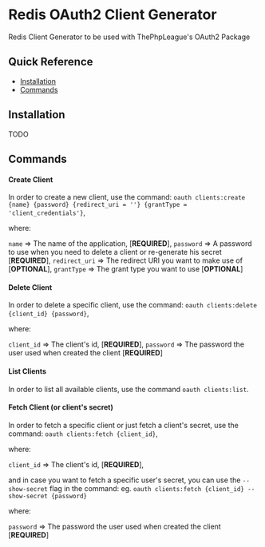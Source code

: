 # Redis OAuth2 Client Generator

Redis Client Generator to be used with ThePhpLeague's OAuth2 Package

## Quick Reference

 - [Installation](#installation)
 - [Commands](#commands)

## Installation

TODO

## Commands

#### Create Client

In order to create a new client, use the command:
`oauth clients:create {name} {password} {redirect_uri = ''} {grantType = 'client_credentials'}`,

where:

`name` => The name of the application, [**REQUIRED**],
`password` => A password to use when you need to delete a client or re-generate his secret [**REQUIRED**],
`redirect_uri` => The redirect URI you want to make use of [**OPTIONAL**],
`grantType` => The grant type you want to use [**OPTIONAL**]

#### Delete Client

In order to delete a specific client, use the command:
`oauth clients:delete {client_id} {password}`,

where:

`client_id` => The client's id, [**REQUIRED**],
`password` => The password the user used when created the client [**REQUIRED**]

#### List Clients

In order to list all available clients, use the command `oauth clients:list`.

#### Fetch Client (or client's secret)

In order to fetch a specific client or just fetch a client's secret, use the command:
`oauth clients:fetch {client_id}`,

where:

`client_id` => The client's id, [**REQUIRED**],

and in case you want to fetch a specific user's secret, you can use the `--show-secret` flag in the command:
eg. `oauth clients:fetch {client_id} --show-secret {password}`

where:

`password` => The password the user used when created the client [**REQUIRED**]
